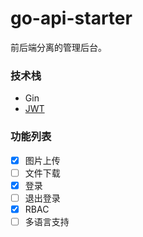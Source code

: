 # go-api-starter

前后端分离的管理后台。

### 技术栈
* Gin
* [JWT](https://github.com/dgrijalva/jwt-go)

### 功能列表
* [X] 图片上传
* [ ] 文件下载
* [X] 登录
* [ ] 退出登录
* [X] RBAC
* [ ] 多语言支持